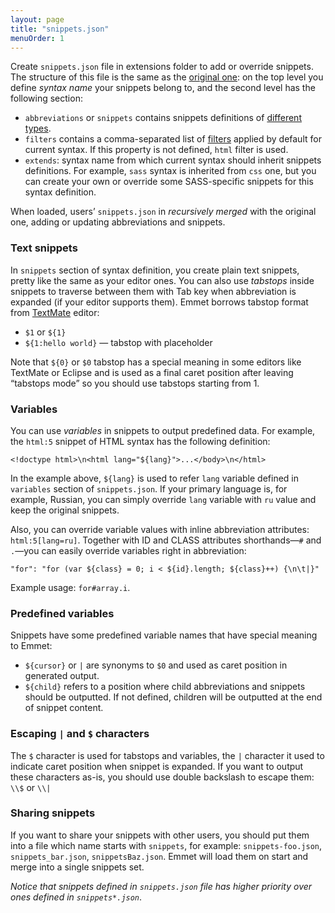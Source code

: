 ```yaml
---
layout: page
title: "snippets.json"
menuOrder: 1
---
```

Create `snippets.json` file in extensions folder to add or override snippets. The structure of this file is the same as the [original one](https://github.com/emmetio/emmet/blob/master/lib/snippets.json): on the top level you define _syntax name_ your snippets belong to, and the second level has the following section:

* `abbreviations` or `snippets` contains snippets definitions of [different types](/abbreviations/types/).
* `filters` contains a comma-separated list of [filters](/filters/) applied by default for current syntax. If this property is not defined, `html` filter is used.
* `extends`: syntax name from which current syntax should inherit snippets definitions. For example, `sass` syntax is inherited from `css` one, but you can create your own or override some SASS-specific snippets for this syntax definition.

When loaded, users’ `snippets.json` in _recursively merged_ with the original one, adding or updating abbreviations and snippets.

### Text snippets ###

In `snippets` section of syntax definition, you create plain text snippets, pretty like the same as your editor ones. You can also use _tabstops_ inside snippets to traverse between them with Tab key when abbreviation is expanded (if your editor supports them). Emmet borrows tabstop format from [TextMate](http://macromates.com) editor:

* `$1` or `${1}`
* `${1:hello world}` — tabstop with placeholder

Note that `${0}` or `$0` tabstop has a special meaning in some editors like TextMate or Eclipse and is used as a final caret position after leaving “tabstops mode” so you should use tabstops starting from 1.

### Variables ###

You can use _variables_ in snippets to output predefined data. For example, the `html:5` snippet of HTML syntax has the following definition:

    <!doctype html>\n<html lang="${lang}">...</body>\n</html>

In the example above, `${lang}` is used to refer `lang` variable defined in `variables` section of `snippets.json`. If your primary language is, for example, Russian, you can simply override `lang` variable with `ru` value and keep the original snippets.

Also, you can override variable values with inline abbreviation attributes: `html:5[lang=ru]`. Together with ID and CLASS attributes shorthands—`#` and `.`—you can easily override variables right in abbreviation:

    "for": "for (var ${class} = 0; i < ${id}.length; ${class}++) {\n\t|}"

Example usage: `for#array.i`.

### Predefined variables ###

Snippets have some predefined variable names that have special meaning to Emmet:

* `${cursor}` or `|` are synonyms to `$0` and used as caret position in generated output.
* `${child}` refers to a position where child abbreviations and snippets should be outputted. If not defined, children will be outputted at the end of snippet content.

### Escaping `|` and `$` characters ###

The `$` character is used for tabstops and variables, the `|` character it used to indicate caret position when snippet is expanded. If you want to output these characters as-is, you should use double backslash to escape them: `\\$` or `\\|`

### Sharing snippets

If you want to share your snippets with other users, you should put them into a file which name starts with `snippets`, for example: `snippets-foo.json`, `snippets_bar.json`, `snippetsBaz.json`. Emmet will load them on start and merge into  a single snippets set. 

_Notice that snippets defined in `snippets.json` file has higher priority over ones defined in `snippets*.json`_.
